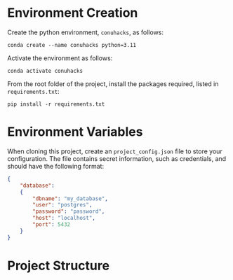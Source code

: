 # Environment Creation

Create the python environment, `conuhacks`, as follows:
```console
conda create --name conuhacks python=3.11
```

Activate the environment as follows:
```console
conda activate conuhacks
```

From the root folder of the project, install the packages required, listed in `requirements.txt`:
```console
pip install -r requirements.txt
```

# Environment Variables

When cloning this project, create an `project_config.json` file to store your configuration. The file contains secret information, such as credentials, and should have the following format:

```json
{
    "database":
    {
        "dbname": "my_database",
        "user": "postgres",
        "password": "password",
        "host": "localhost",
        "port": 5432
    }
}
```

# Project Structure

